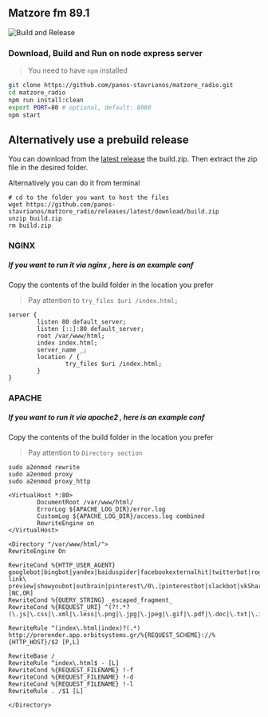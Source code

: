 ## Matzore fm 89.1
 ![Build and Release](https://github.com/panos-stavrianos/matzore_radio/workflows/Build%20and%20Release/badge.svg)
### Download, Build and Run on node express server
> You need to have `npm` installed 

```sh
git clone https://github.com/panos-stavrianos/matzore_radio.git
cd matzore_radio
npm run install:clean
export PORT=80 # optional, default: 8080
npm start
```

## Alternatively use a prebuild release

You can download from the [latest release](https://github.com/panos-stavrianos/matzore_radio/releases/latest) the build.zip.
Then extract the zip file in the desired folder.
 
Alternatively you can do it from terminal
```
# cd to the folder you want to host the files
wget https://github.com/panos-stavrianos/matzore_radio/releases/latest/download/build.zip
unzip build.zip
rm build.zip
```

### NGINX 
##### If you want to run it via nginx , here is an example conf
Copy the contents of the build folder in the location you prefer

> Pay attention to `try_files $uri /index.html;`

```nginxconf
server {
        listen 80 default_server;
        listen [::]:80 default_server;
        root /var/www/html;
        index index.html;
        server_name _;
        location / {
                try_files $uri /index.html;
        }
}

```

### APACHE 
##### If you want to run it via apache2 , here is an example conf
Copy the contents of the build folder in the location you prefer

> Pay attention to `Directory section`

```shell script
sudo a2enmod rewrite
sudo a2enmod proxy
sudo a2enmod proxy_http
```

```apacheconf
<VirtualHost *:80>
        DocumentRoot /var/www/html/
	    ErrorLog ${APACHE_LOG_DIR}/error.log
	    CustomLog ${APACHE_LOG_DIR}/access.log combined
        RewriteEngine on
</VirtualHost>

<Directory "/var/www/html/">
RewriteEngine On

RewriteCond %{HTTP_USER_AGENT} googlebot|bingbot|yandex|baiduspider|facebookexternalhit|twitterbot|rogerbot|linkedinbot|embedly|quora\ link\ preview|showyoubot|outbrain|pinterest\/0\.|pinterestbot|slackbot|vkShare|W3C_Validator|whatsapp [NC,OR]
RewriteCond %{QUERY_STRING} _escaped_fragment_
RewriteCond %{REQUEST_URI} ^(?!.*?(\.js|\.css|\.xml|\.less|\.png|\.jpg|\.jpeg|\.gif|\.pdf|\.doc|\.txt|\.ico|\.rss|\.zip|\.mp3|\.rar|\.exe|\.wmv|\.doc|\.avi|\.ppt|\.mpg|\.mpeg|\.tif|\.wav|\.mov|\.psd|\.ai|\.xls|\.mp4|\.m4a|\.swf|\.dat|\.dmg|\.iso|\.flv|\.m4v|\.torrent|\.ttf|\.woff|\.svg))

RewriteRule ^(index\.html|index)?(.*) http://prerender.app.orbitsystems.gr/%{REQUEST_SCHEME}://%{HTTP_HOST}/$2 [P,L]

RewriteBase /
RewriteRule ^index\.html$ - [L]
RewriteCond %{REQUEST_FILENAME} !-f
RewriteCond %{REQUEST_FILENAME} !-d
RewriteCond %{REQUEST_FILENAME} !-l
RewriteRule . /$1 [L]

</Directory>
```
 